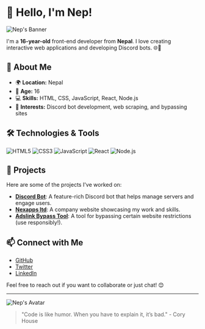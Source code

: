# 👋 Hello, I'm Nep!

![Nep's Banner](https://your-image-url.com/banner.jpg) <!-- Replace with your banner image URL -->

I'm a **16-year-old** front-end developer from **Nepal**. I love creating interactive web applications and developing Discord bots. 🌐🤖

## 🚀 About Me

- 🌍 **Location:** Nepal
- 🎂 **Age:** 16
- 💻 **Skills:** HTML, CSS, JavaScript, React, Node.js
- 🤖 **Interests:** Discord bot development, web scraping, and bypassing sites

## 🛠️ Technologies & Tools

![HTML5](https://img.shields.io/badge/HTML5-000000?style=flat&logo=html5&logoColor=E34F26) 
![CSS3](https://img.shields.io/badge/CSS3-000000?style=flat&logo=css3&logoColor=1572B6) 
![JavaScript](https://img.shields.io/badge/JavaScript-000000?style=flat&logo=javascript&logoColor=F7DF1E) 
![React](https://img.shields.io/badge/React-000000?style=flat&logo=react&logoColor=61DAFB) 
![Node.js](https://img.shields.io/badge/Node.js-000000?style=flat&logo=node.js&logoColor=8CC84B) 

## 🌟 Projects

Here are some of the projects I've worked on:

- **[Discord Bot](https://nexapps.netlify.app/evolution)**: A feature-rich Discord bot that helps manage servers and engage users.
- **[Nexapps ltd](https://nexapps.netlify.app/)**: A company website showcasing my work and skills.
- **[Adslink Bypass Tool](https://nexapps.netlify.app/evobypasser)**: A tool for bypassing certain website restrictions (use responsibly!).

## 📫 Connect with Me

- [GitHub](https://github.com/developerprajwalyt)
- [Twitter](https://twitter.com/)
- [LinkedIn](https://linkedin.com/in/)

Feel free to reach out if you want to collaborate or just chat! 😊

---

![Nep's Avatar](https://i.imgur.com/lOZ0MZw.jpeg) <!-- Replace with your avatar image URL -->

> "Code is like humor. When you have to explain it, it’s bad." - Cory House
> 
